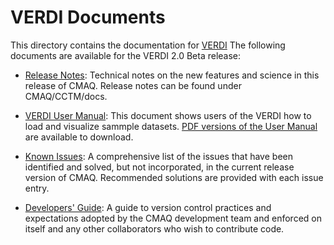 VERDI Documents
==================

This directory contains the documentation for [VERDI](https://www.cmascenter.org/verdi/)
The following documents are available for the VERDI 2.0 Beta release:

- [Release Notes](Release_Notes/README.md): Technical notes on the new features and science in this release of CMAQ.  Release notes can be found under CMAQ/CCTM/docs.

- [VERDI User Manual](User_Manual/README.md): This document shows users of the VERDI how to load and visualize sammple datasets. [PDF versions of the User Manual](User_Manual/PDF) are available to download.

- [Known Issues](Known_Issues/README.md): A comprehensive list of the issues that have been identified and solved, but not incorporated, in the current release version of CMAQ. Recommended solutions are provided with each issue entry.

- [Developers' Guide](Developer_Manual/VERDIDevInstructions.md): A guide to version control practices and expectations adopted by the CMAQ development team and enforced on itself and any other collaborators who wish to contribute code.
